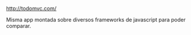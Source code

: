 http://todomvc.com/

Misma app montada sobre diversos frameworks de javascript para poder comparar.
